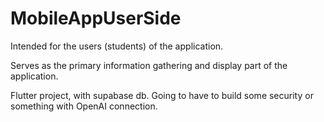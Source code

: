 # MobileAppUserSide

Intended for the users (students) of the application. 

Serves as the primary information gathering and display part of the application. 

Flutter project, with supabase db. Going to have to build some security or something with OpenAI connection.          
